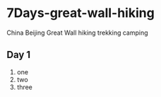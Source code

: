 # 7Days-great-wall-hiking
China Beijing Great Wall hiking trekking camping


## Day 1

1. one 
2. two 
3. three
